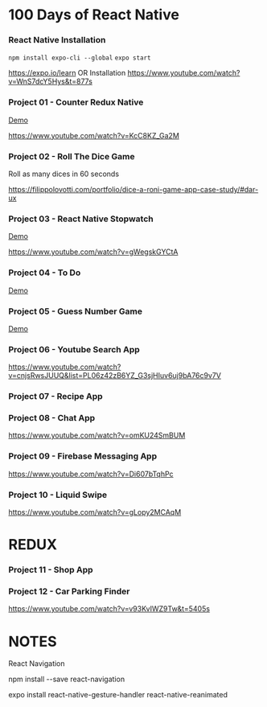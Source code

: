 100 Days of React Native
========================

### React Native Installation 
 
```npm install expo-cli --global```
```expo start```

https://expo.io/learn
OR
Installation
https://www.youtube.com/watch?v=WnS7dcY5Hys&t=877s


### Project 01 - Counter Redux Native

[Demo](http://tiny.cc/u3j1dz)

https://www.youtube.com/watch?v=KcC8KZ_Ga2M


### Project 02 - Roll The Dice Game

Roll as many dices in 60 seconds

https://filippolovotti.com/portfolio/dice-a-roni-game-app-case-study/#dar-ux


### Project 03 - React Native Stopwatch

[Demo](https://snack.expo.io/@mpakleung/d49062)

https://www.youtube.com/watch?v=gWegskGYCtA


### Project 04 - To Do

[Demo](http://tiny.cc/ep9oez)


### Project 05 - Guess Number Game

[Demo](http://tiny.cc/cbbpez)


### Project 06 - Youtube Search App

https://www.youtube.com/watch?v=cnjsRwsJUUQ&list=PL06z42zB6YZ_G3sjHIuv6uj9bA76c9v7V


### Project 07 - Recipe App



### Project 08 - Chat App

https://www.youtube.com/watch?v=omKU24SmBUM


### Project 09 - Firebase Messaging App

https://www.youtube.com/watch?v=Di607bTqhPc


### Project 10 - Liquid Swipe

https://www.youtube.com/watch?v=gLopy2MCAqM



REDUX
=====

### Project 11 - Shop App


### Project 12 - Car Parking Finder

https://www.youtube.com/watch?v=v93KvIWZ9Tw&t=5405s



NOTES
=====

React Navigation

npm install --save react-navigation

expo install react-native-gesture-handler react-native-reanimated